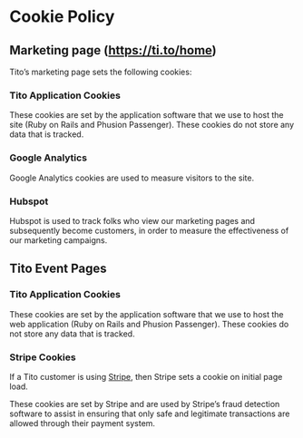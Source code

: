 # Cookie Policy

## Marketing page (https://ti.to/home)

Tito’s marketing page sets the following cookies:

### Tito Application Cookies

These cookies are set by the application software that we use to host the site (Ruby on Rails and Phusion Passenger). These cookies do not store any data that is tracked.

### Google Analytics

Google Analytics cookies are used to measure visitors to the site.

### Hubspot

Hubspot is used to track folks who view our marketing pages and subsequently become customers, in order to measure the effectiveness of our marketing campaigns.

## Tito Event Pages

### Tito Application Cookies

These cookies are set by the application software that we use to host the web application (Ruby on Rails and Phusion Passenger). These cookies do not store any data that is tracked.

### Stripe Cookies

If a Tito customer is using [Stripe](https://www.stripe.com), then Stripe sets a cookie on initial page load.

These cookies are set by Stripe and are used by Stripe’s fraud detection software to assist in ensuring that only safe and legitimate transactions are allowed through their payment system.

